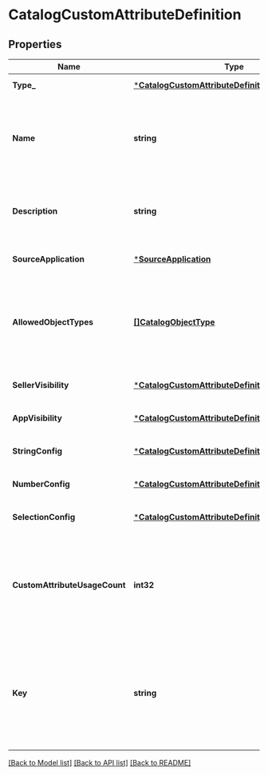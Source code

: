 # CatalogCustomAttributeDefinition

## Properties
Name | Type | Description | Notes
------------ | ------------- | ------------- | -------------
**Type_** | [***CatalogCustomAttributeDefinitionType**](CatalogCustomAttributeDefinitionType.md) |  | [default to null]
**Name** | **string** |  The name of this definition for API and seller-facing UI purposes. The name must be unique within the (merchant, application) pair. Required. May not be empty and may not exceed 255 characters. Can be modified after creation. | [default to null]
**Description** | **string** | Seller-oriented description of the meaning of this Custom Attribute, any constraints that the seller should observe, etc. May be displayed as a tooltip in Square UIs. | [optional] [default to null]
**SourceApplication** | [***SourceApplication**](SourceApplication.md) |  | [optional] [default to null]
**AllowedObjectTypes** | [**[]CatalogObjectType**](CatalogObjectType.md) | The set of Catalog Object Types that this Custom Attribute may be applied to. Currently, only &#x60;ITEM&#x60; and &#x60;ITEM_VARIATION&#x60; are allowed. At least one type must be included. See [CatalogObjectType](#type-catalogobjecttype) for possible values | [default to null]
**SellerVisibility** | [***CatalogCustomAttributeDefinitionSellerVisibility**](CatalogCustomAttributeDefinitionSellerVisibility.md) |  | [optional] [default to null]
**AppVisibility** | [***CatalogCustomAttributeDefinitionAppVisibility**](CatalogCustomAttributeDefinitionAppVisibility.md) |  | [optional] [default to null]
**StringConfig** | [***CatalogCustomAttributeDefinitionStringConfig**](CatalogCustomAttributeDefinitionStringConfig.md) |  | [optional] [default to null]
**NumberConfig** | [***CatalogCustomAttributeDefinitionNumberConfig**](CatalogCustomAttributeDefinitionNumberConfig.md) |  | [optional] [default to null]
**SelectionConfig** | [***CatalogCustomAttributeDefinitionSelectionConfig**](CatalogCustomAttributeDefinitionSelectionConfig.md) |  | [optional] [default to null]
**CustomAttributeUsageCount** | **int32** | __Read-only.__ The number of custom attributes that reference this custom attribute definition. Set by the server in response to a ListCatalog request with &#x60;include_counts&#x60; set to &#x60;true&#x60;.  If the actual count is greater than 100, &#x60;custom_attribute_usage_count&#x60; will be set to &#x60;100&#x60;. | [optional] [default to null]
**Key** | **string** | The name of the desired custom attribute key that can be used to access the custom attribute value on catalog objects. Cannot be modified after the custom attribute definition has been created. Must be between 1 and 60 characters, and may only contain the characters &#x60;[a-zA-Z0-9_-]&#x60;. | [optional] [default to null]

[[Back to Model list]](../README.md#documentation-for-models) [[Back to API list]](../README.md#documentation-for-api-endpoints) [[Back to README]](../README.md)

